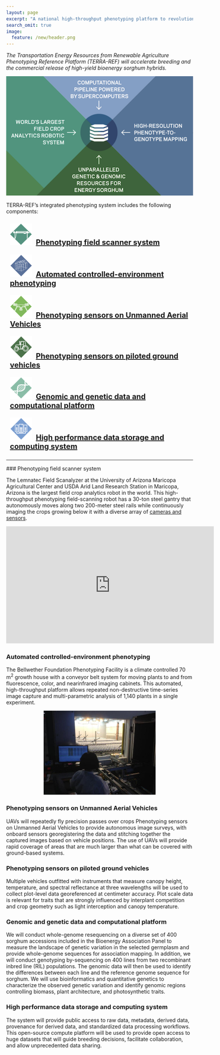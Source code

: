 ```yaml
---
layout: page
excerpt: "A national high-throughput phenotyping platform to revolutionize plant breeding."
search_omit: true
image:
  feature: /new/header.png
---
```


_The Transportation Energy Resources from Renewable Agriculture Phenotyping Reference Platform (TERRA-REF) will accelerate breeding and the commercial release of high-yield bioenergy sorghum hybrids._

<div class="diagram" style="text-align: center">
<img src="/images/new/diagram2.png">
</div>

TERRA-REF’s integrated phenotyping system includes the following components:
<p style="width=100%">
<span style="display:inline-block;font-size:20px; font-weight: bold; margin: 10px; margin-left: 10px">
<a href="#field-phenotyping-field-scanner-system"><img src="/images/new/gantry2.png" style="width: 60px; margin-right:10px">Phenotyping field scanner system</a>
</span>
<span style="display:inline-block;font-size:20px; font-weight: bold; margin: 10px">
<a href="#automated-controlled-environment-phenotyping"><img src="/images/new/greenhouse2.png" style="width: 60px; margin-right: 10px">Automated controlled-environment phenotyping</a>
</span>
<span style="display:inline-block;font-size:20px; font-weight: bold; margin: 10px">
<a href="#phenotyping-sensors-on-unmanned-aerial-vehicles"><img src="/images/new/uav2.png" style="width: 60px; margin-right: 10px">Phenotyping sensors on Unmanned Aerial Vehicles</a>
</span>
<span style="display:inline-block;font-size:20px; font-weight: bold; margin: 10px">
<a href="#phenotyping-sensors-on-piloted-ground-vehicles"><img src="/images/new/tractor2.png" style="width: 60px; margin-right: 10px">Phenotyping sensors on piloted ground vehicles</a>
</span>
<span style="display:inline-block;font-size:20px; font-weight: bold; margin: 10px">
<a href="#genomic-and-genetic-data-and-computational-platform"><img src="/images/new/genomics2.png" style="width: 60px; margin-right: 10px">Genomic and genetic data and computational platform</a>
</span>
<span style="display:inline-block;font-size:20px; font-weight: bold; margin: 10px">
<a href="#high-performance-data-storage-and-computing-system"><img src="/images/new/compute2.png" style="width: 60px; margin-right: 10px">High performance data storage and computing system</a>
</span>
</p>

<hr/>
### Phenotyping field scanner system

The Lemnatec Field Scanalyzer at the University of Arizona Maricopa Agricultural Center and USDA Arid Land Research Station in Maricopa, Arizona is the largest field crop analytics robot in the world. 
This high-throughput phenotyping field-scanning robot has a 30-ton steel gantry that autonomously moves along two 200-meter steel rails while continuously imaging the crops growing below it with a diverse array of [cameras and sensors](/articles/lemnatec-scanalyzer-field-sensors/).

<iframe width="560" height="315" src="https://www.youtube-nocookie.com/embed/ZaHKvAGTqHE?rel=0" frameborder="0" allowfullscreen></iframe>

### Automated controlled-environment phenotyping

The Bellwether Foundation Phenotyping Facility is a climate controlled 70 m<sup>2</sup> growth house with a conveyor belt system for moving plants to and from fluorescence, color, and nearinfrared imaging cabinets. This automated, high-throughput platform allows repeated non-destructive time-series image capture and multi-parametric analysis of 1,140 plants in a single experiment.

<div class="diagram" style="text-align: center">
<img src="/images/danforth_phenotyping.jpg" width="60%">
</div>

### Phenotyping sensors on Unmanned Aerial Vehicles

UAVs will repeatedly fly precision passes over crops Phenotyping sensors on Unmanned Aerial Vehicles to provide autonomous image surveys, with onboard sensors georegistering the data and stitching together the captured images based on vehicle positions. The use
of UAVs will provide rapid coverage of areas that are much larger than what can be covered with ground-based systems.

### Phenotyping sensors on piloted ground vehicles

Multiple vehicles outfitted with instruments that measure canopy height, temperature, and spectral reflectance at three
wavelengths will be used to collect plot-level data georeferenced at centimeter accuracy. Plot scale data is relevant for traits
that are strongly influenced by interplant competition and crop geometry such as light interception and canopy temperature.

### Genomic and genetic data and computational platform

We will conduct whole-genome resequencing on a diverse set of 400 sorghum accessions included in the Bioenergy Association Panel to measure the landscape of genetic variation in the selected germplasm and provide whole-genome sequences for association mapping. In addition, we will conduct genotyping by-sequencing on 400 lines from two recombinant inbred line (RIL) populations. The genomic data will then be used to identify the differences between each line and the reference genome sequence for sorghum. We will use bioinformatics and quantitative genetics to characterize the observed genetic variation and identify genomic regions controlling biomass, plant architecture, and photosynthetic traits.

### High performance data storage and computing system

The system will provide public access to raw data, metadata, derived data, provenance for derived data, and standardized 
data processing workflows. This open-source compute platform will be used to provide open access to huge datasets that will
guide breeding decisions, facilitate collaboration, and allow unprecedented data sharing.

